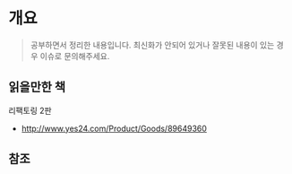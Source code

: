# 개요

> 공부하면서 정리한 내용입니다.
> 최신화가 안되어 있거나 잘못된 내용이 있는 경우 이슈로 문의해주세요.

## 읽을만한 책

리팩토링 2판

- http://www.yes24.com/Product/Goods/89649360

## 참조
